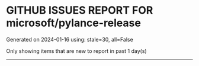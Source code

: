 
# GITHUB ISSUES REPORT FOR microsoft/pylance-release


Generated on 2024-01-16 using: stale=30, all=False


Only showing items that are new to report in past 1 day(s)


---
